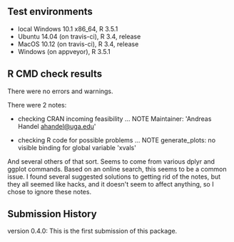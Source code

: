 ## Test environments
* local Windows 10.1 x86_64, R 3.5.1
* Ubuntu 14.04 (on travis-ci), R 3.4, release
* MacOS 10.12 (on travis-ci), R 3.4, release
* Windows (on appveyor), R 3.5.1


## R CMD check results

There were no errors and warnings.

There were 2 notes:

* checking CRAN incoming feasibility ... NOTE
Maintainer: 'Andreas Handel <ahandel@uga.edu>'

* checking R code for possible problems ... NOTE
generate_plots: no visible binding for global variable 'xvals'

And several others of that sort. Seems to come from various dplyr and ggplot commands. Based on an online search, this seems to be a common issue. I found several suggested solutions to getting rid of the notes, but they all seemed like hacks, and it doesn't seem to affect anything, so I chose to ignore these notes.


## Submission History

version 0.4.0: This is the first submission of this package.
